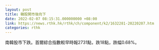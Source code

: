 ```yaml
---
layout: post
title: 韓股開市後向下
date: 2022-02-07 08:15:31.000000000 +08:00
link: https://news.rthk.hk/rthk/ch/component/k2/1632281-20220207.htm
categories: rthk
---
```


南韓股市下跌。首爾綜合指數較早時報2731點，跌18點，跌幅0.68%。
